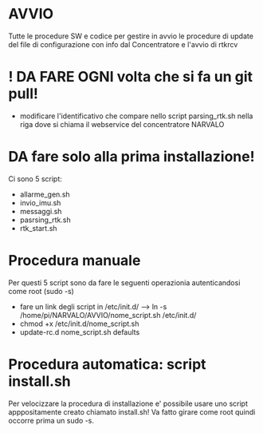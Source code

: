 # AVVIO
Tutte le procedure SW e codice per gestire in avvio le procedure di update del file di configurazione con info dal Concentratore e l'avvio di rtkrcv

# ! DA FARE OGNI volta che si fa un git pull!
- modificare l'identificativo che compare nello script parsing_rtk.sh nella riga dove si chiama il webservice del concentratore NARVALO

# DA fare solo alla prima installazione!
Ci sono 5 script:
 - allarme_gen.sh 
 - invio_imu.sh
 - messaggi.sh
 - pasrsing_rtk.sh
 - rtk_start.sh

# Procedura manuale
Per questi 5 script sono da fare le seguenti operazionia autenticandosi come root (sudo -s) 
 - fare un link degli script in /etc/init.d/ --> ln -s /home/pi/NARVALO/AVVIO/nome_script.sh /etc/init.d/ 
 - chmod +x /etc/init.d/nome_script.sh
 - update-rc.d nome_script.sh defaults

# Procedura automatica: script install.sh
Per velocizzare la procedura di installazione e' possibile usare uno script apppositamente creato chiamato install.sh! Va fatto girare come root quindi occorre prima un sudo -s.



